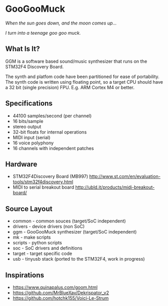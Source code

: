# GooGooMuck
*When the sun goes down, and the moon comes up...*

*I turn into a teenage goo goo muck.*

## What Is It?

GGM is a software based sound/music synthesizer that runs on the STM32F4 Discovery Board.

The synth and platfom code have been partitioned for ease of portability.
The synth code is written using floating point, so a target CPU should
have a 32 bit (single precision) FPU. E.g. ARM Cortex M4 or better.

## Specifications
 * 44100 samples/second (per channel)
 * 16 bits/sample 
 * stereo output
 * 32-bit floats for internal operations
 * MIDI input (serial)
 * 16 voice polyphony
 * 16 channels with independent patches
 
## Hardware
  * STM32F4Discovery Board (MB997) http://www.st.com/en/evaluation-tools/stm32f4discovery.html
  * MIDI to serial breakout board http://ubld.it/products/midi-breakout-board/

## Source Layout
 * common - common souces (target/SoC independent)
 * drivers - device drivers (non SoC)
 * ggm - GooGooMuck synthesizer (target/SoC independent)
 * mk - make scripts
 * scripts - python scripts 
 * soc - SoC drivers and definitions
 * target - target specific code
 * usb - tinyusb stack (ported to the STM32F4, work in progress)

## Inspirations
* https://www.quinapalus.com/goom.html
* https://github.com/MrBlueXav/Dekrispator_v2
* https://github.com/hotchk155/Voici-Le-Strum


